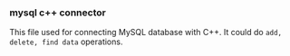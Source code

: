 ### mysql c++ connector 

This file used for connecting MySQL database with C++.
It could do `add, delete, find data` operations.
